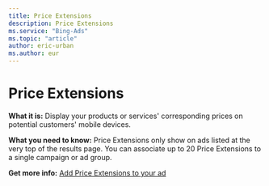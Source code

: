 ```yaml
---
title: Price Extensions
description: Price Extensions
ms.service: "Bing-Ads"
ms.topic: "article"
author: eric-urban
ms.author: eur
---
```


# Price Extensions

**What it is:**  Display your products or services' corresponding prices on potential customers' mobile devices.

**What you need to know:**  Price Extensions only show on ads listed at the very top of the results page. You can associate up to 20 Price Extensions to a single campaign or ad group.

**Get more info:**  [Add Price Extensions to your ad](../hlp_BA_PROC_AddPriceExtension.md)


